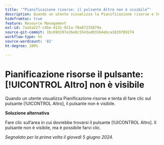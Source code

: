 ```yaml
---
title: '“Pianificazione risorse: il pulsante Altro non è visibile”'
description: Quando un utente visualizza la Pianificazione risorse e tenta di fare clic sul pulsante [!UICONTROL Altro], il pulsante non è visibile. È disponibile una soluzione alternativa.
hidefromtoc: true
feature: Resource Management
exl-id: 7aa5a227-cdbe-4131-921a-78a87235879a
source-git-commit: 1bc69d197e26e8c5543ad03164ebca1839789274
workflow-type: ht
source-wordcount: '82'
ht-degree: 100%

---
```


# Pianificazione risorse il pulsante: [!UICONTROL Altro] non è visibile

Quando un utente visualizza Pianificazione risorse e tenta di fare clic sul pulsante [!UICONTROL Altro], il pulsante non è visibile.

**Soluzione alternativa**

Fare clic sull’area in cui dovrebbe trovarsi il pulsante [!UICONTROL Altro]. Il pulsante non è visibile, ma è possibile farvi clic.

_Segnalato per la prima volta il giovedì 5 giugno 2024._
